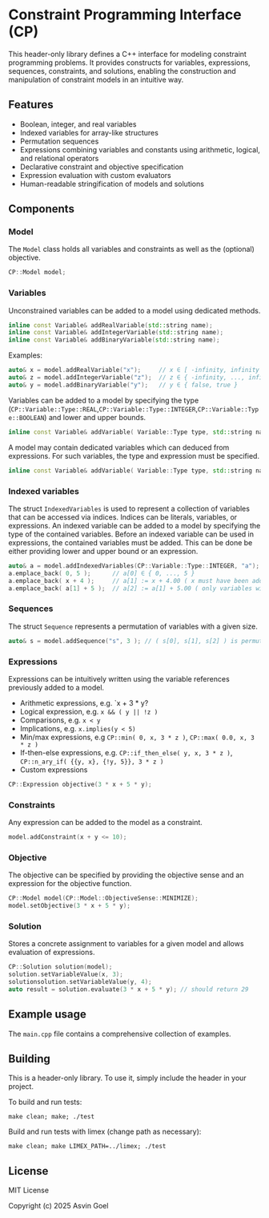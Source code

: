 # Constraint Programming Interface (CP)

This header-only library defines a C++ interface for modeling constraint programming problems. It provides constructs for variables, expressions, sequences, constraints, and solutions, enabling the construction and manipulation of constraint models in an intuitive way.

## Features

- Boolean, integer, and real variables
- Indexed variables for array-like structures
- Permutation sequences
- Expressions combining variables and constants using arithmetic, logical, and relational operators
- Declarative constraint and objective specification
- Expression evaluation with custom evaluators
- Human-readable stringification of models and solutions

## Components

### Model

The `Model` class holds all variables and constraints as well as the (optional) objective.

```cpp
CP::Model model;
```

### Variables

Unconstrained variables can be added to a model using dedicated methods.

```cpp
inline const Variable& addRealVariable(std::string name);
inline const Variable& addIntegerVariable(std::string name);
inline const Variable& addBinaryVariable(std::string name);
```

Examples:
```cpp
auto& x = model.addRealVariable("x");     // x ∈ [ -infinity, infinity ]
auto& z = model.addIntegerVariable("z");  // z ∈ { -infinity, ..., infinity }
auto& y = model.addBinaryVariable("y");   // y ∈ { false, true }
```

Variables can be added to a model by specifying the type (`CP::Variable::Type::REAL`,`CP::Variable::Type::INTEGER`,`CP::Variable::Type::BOOLEAN`) and lower and upper bounds.

```cpp
inline const Variable& addVariable( Variable::Type type, std::string name, double lowerBound, double upperBound );
```

A model may contain dedicated variables which can deduced from expressions. For such variables, the type and expression must be specified.
```cpp
inline const Variable& addVariable( Variable::Type type, std::string name, Expression expression );
```

### Indexed variables

The struct `IndexedVariables` is used to represent a collection of variables that can be accessed via indices. Indices can be literals, variables, or expressions.
An indexed variable can be added to a model by specifying the type of the contained variables. Before an indexed variable can be used in expressions, the contained variables must be added. This can be done be either providing lower and upper bound or an expression.

```cpp
auto& a = model.addIndexedVariables(CP::Variable::Type::INTEGER, "a");
a.emplace_back( 0, 5 );      // a[0] ∈ { 0, ..., 5 }
a.emplace_back( x + 4 );     // a[1] := x + 4.00 ( x must have been added to the model before )
a.emplace_back( a[1] + 5 );  // a[2] := a[1] + 5.00 ( only variables with lower index must be used )
```

### Sequences

The struct `Sequence` represents a permutation of variables with a given size.

```cpp
auto& s = model.addSequence("s", 3 ); // ( s[0], s[1], s[2] ) is permutation of { 1, ..., 3 }
```


### Expressions

Expressions can be intuitively written using the variable references previously added to a model.

- Arithmetic expressions, e.g. `x + 3 * y?
- Logical expression, e.g. `x && ( y || !z )`
- Comparisons, e.g. `x < y`
- Implications, e.g. `x.implies(y < 5)`
- Min/max expressions, e.g `CP::min( 0, x, 3 * z )`, `CP::max( 0.0, x, 3 * z )`
- If-then-else expressions, e.g. `CP::if_then_else( y, x, 3 * z )`, `CP::n_ary_if( {{y, x}, {!y, 5}}, 3 * z )`
- Custom expressions

```cpp
CP::Expression objective(3 * x + 5 * y);
```

### Constraints

Any expression can be added to the model as a constraint.

```cpp
model.addConstraint(x + y <= 10);
```

### Objective

The objective can be specified by providing the objective sense and an expression for the objective function.

```cpp
CP::Model model(CP::Model::ObjectiveSense::MINIMIZE);
model.setObjective(3 * x + 5 * y);
```

### Solution

Stores a concrete assignment to variables for a given model and allows evaluation of expressions.

```cpp
CP::Solution solution(model);
solution.setVariableValue(x, 3);
solutionsolution.setVariableValue(y, 4);
auto result = solution.evaluate(3 * x + 5 * y); // should return 29
```

## Example usage

The `main.cpp` file contains a comprehensive collection of examples.

## Building

This is a header-only library. To use it, simply include the header in your project.

To build and run tests:

```
make clean; make; ./test
```

Build and run tests with limex (change path as necessary):

```
make clean; make LIMEX_PATH=../limex; ./test
```


## License

MIT License

Copyright (c) 2025 Asvin Goel
